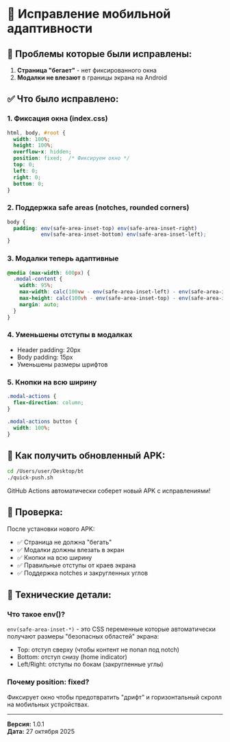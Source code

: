 # 📱 Исправление мобильной адаптивности

## 🐛 Проблемы которые были исправлены:

1. **Страница "бегает"** - нет фиксированного окна
2. **Модалки не влезают** в границы экрана на Android

## ✅ Что было исправлено:

### 1. Фиксация окна (index.css)
```css
html, body, #root {
  width: 100%;
  height: 100%;
  overflow-x: hidden;
  position: fixed;  /* Фиксируем окно */
  top: 0;
  left: 0;
  right: 0;
  bottom: 0;
}
```

### 2. Поддержка safe areas (notches, rounded corners)
```css
body {
  padding: env(safe-area-inset-top) env(safe-area-inset-right) 
           env(safe-area-inset-bottom) env(safe-area-inset-left);
}
```

### 3. Модалки теперь адаптивные
```css
@media (max-width: 600px) {
  .modal-content {
    width: 95%;
    max-width: calc(100vw - env(safe-area-inset-left) - env(safe-area-inset-right) - 20px);
    max-height: calc(100vh - env(safe-area-inset-top) - env(safe-area-inset-bottom) - 20px);
    margin: auto;
  }
}
```

### 4. Уменьшены отступы в модалках
- Header padding: 20px
- Body padding: 15px  
- Уменьшены размеры шрифтов

### 5. Кнопки на всю ширину
```css
.modal-actions {
  flex-direction: column;
}

.modal-actions button {
  width: 100%;
}
```

## 🚀 Как получить обновленный APK:

```bash
cd /Users/user/Desktop/bt
./quick-push.sh
```

GitHub Actions автоматически соберет новый APK с исправлениями!

## 📱 Проверка:

После установки нового APK:
- ✅ Страница не должна "бегать"
- ✅ Модалки должны влезать в экран
- ✅ Кнопки на всю ширину
- ✅ Правильные отступы от краев экрана
- ✅ Поддержка notches и закругленных углов

## 🔧 Технические детали:

### Что такое env()?
`env(safe-area-inset-*)` - это CSS переменные которые автоматически получают размеры "безопасных областей" экрана:
- Top: отступ сверху (чтобы контент не попал под notch)
- Bottom: отступ снизу (home indicator)
- Left/Right: отступы по бокам (закругленные углы)

### Почему position: fixed?
Фиксирует окно чтобы предотвратить "дрифт" и горизонтальный скролл на мобильных устройствах.

---

**Версия:** 1.0.1  
**Дата:** 27 октября 2025

